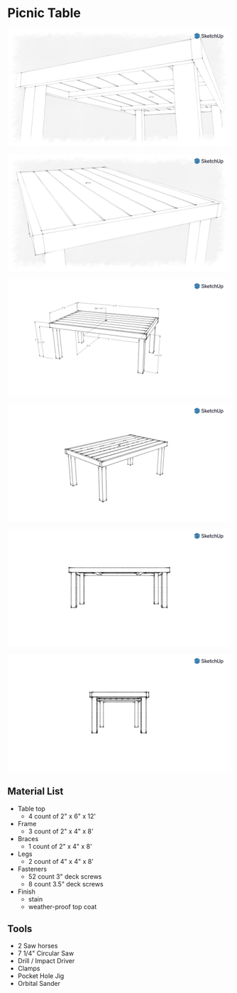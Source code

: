 # Picnic Table

![Picnic Table sketch](images/dramatic.png)

![Picnic Table sketch](images/dramatic-2.png)

![Image Of Picnic Table sketch](images/picnic-table.png "Picnic Table")

![Perspective Of Picnic Table sketch](images/perspective.png)

![Elevation Of Picnic Table sketch](images/elevation.png)

![Side Elevation Of Picnic Table sketch](images/side-elevation.png)

## Material List

- Table top
  - 4 count of 2" x 6" x 12'
- Frame
  - 3 count of 2" x 4" x 8'
- Braces
  - 1 count of 2" x 4" x 8'
- Legs
  - 2 count of 4" x 4" x 8'
- Fasteners
  - 52 count 3" deck screws
  - 8 count 3.5" deck screws
- Finish
  - stain
  - weather-proof top coat

## Tools

- 2 Saw horses
- 7 1/4" Circular Saw
- Drill / Impact Driver
- Clamps
- Pocket Hole Jig
- Orbital Sander
